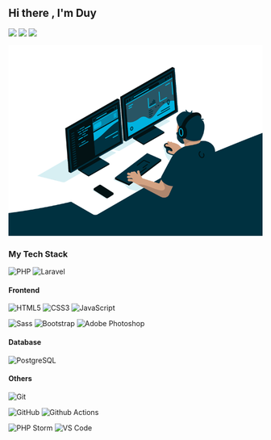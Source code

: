 ## Hi there , I'm Duy

<img src="https://raw.githubusercontent.com/MartinHeinz/MartinHeinz/master/wave.gif" width="30px"> <img src="https://raw.githubusercontent.com/MartinHeinz/MartinHeinz/master/wave.gif" width="30px"> <img src="https://raw.githubusercontent.com/MartinHeinz/MartinHeinz/master/wave.gif" width="30px">



![](./code.gif)

 
### My Tech Stack

![PHP](https://img.shields.io/badge/-PHP-007396?style=flat-square&logo=php&logoColor=ffffff)
![Laravel](https://img.shields.io/badge/-Laravel-white?style=flat-square&logo=laravel&logoColor=red)

<!-- ![Java](https://img.shields.io/badge/-Java-007396?style=flat-square&logo=java&logoColor=ffffff)
![Spring](https://img.shields.io/badge/-Spring-6DB33F?style=flat-square&logo=spring&logoColor=ffffff)
![Maven](https://img.shields.io/badge/-Maven-1565c0?style=flat-square&logo=apache-maven)
![Docker](https://img.shields.io/badge/-Docker-black?style=flat-square&logo=docker)
![NGINX](https://img.shields.io/badge/-NGINX-269539?style=flat-square&logo=nginx&logoColor=ffffff) -->

#### Frontend
![HTML5](https://img.shields.io/badge/-HTML5-%23E44D27?style=flat-square&logo=html5&logoColor=ffffff)
![CSS3](https://img.shields.io/badge/-CSS3-%231572B6?style=flat-square&logo=css3)
![JavaScript](https://img.shields.io/badge/-JavaScript-%23F7DF1C?style=flat-square&logo=javascript&logoColor=000000&labelColor=%23F7DF1C&color=%23FFCE5A)
<!-- ![Nodejs](https://img.shields.io/badge/-Nodejs-black?style=flat-square&logo=Node.js)
![React](https://img.shields.io/badge/-React-%23282C34?style=flat-square&logo=react) -->
![Sass](https://img.shields.io/badge/-Sass-%23CC6699?style=flat-square&logo=sass&logoColor=ffffff)
![Bootstrap](https://img.shields.io/badge/-CSS3-%231572B6?style=flat-square&logo=css3)
![Adobe Photoshop](https://img.shields.io/badge/-Abode%20Photoshop-26C9FF?style=flat-square&logo=adobe-photoshop&logoColor=ffffff)

#### Database
![PostgreSQL](https://img.shields.io/badge/-MySQL-336791?style=flat-square&logo=mysql&logoColor=ffffff)
<!-- ![Oracle Database](https://img.shields.io/badge/-Oracle-DD0031?style=flat-square&logo=oracle)
![MS SQL Server](https://img.shields.io/badge/-MS%20SQL%20Server-CC2927?style=flat-square&logo=microsoft-sql-server&logoColor=ffffff) -->

#### Others
![Git](https://img.shields.io/badge/-Git-%23F05032?style=flat-square&logo=git&logoColor=%23ffffff)
<!-- ![GitLab](https://img.shields.io/badge/-GitLab-FCA121?style=flat-square&logo=gitlab) -->
![GitHub](https://img.shields.io/badge/-GitHub-181717?style=flat-square&logo=github)
![Github Actions](https://img.shields.io/badge/-Github%20Actions-2088FF?style=flat-square&logo=github-actions&logoColor=ffffff)

<!-- ![IntelliJ IDEA](https://img.shields.io/badge/-IntelliJ%20IDEA-000000?style=flat-square&logo=intellij-idea&logoColor=ffffff) -->

![PHP Storm ](https://img.shields.io/badge/-PHPStorm-000000?style=flat-square&logo=intellij-idea&logoColor=ffffff)
![VS Code](https://img.shields.io/badge/-VS%20Code-007ACC?style=flat-square&logo=visual-studio-code&logoColor=ffffff)



<br>


<!-- <details>
  <summary style = "font-size:28px" > More </summary>
  


  
</details> -->
